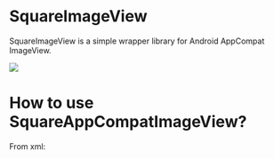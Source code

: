 # SquareImageView
SquareImageView is a simple wrapper library for Android AppCompat ImageView.

[![](https://jitpack.io/v/Fazalcs13/SquareImageView.svg)](https://jitpack.io/#Fazalcs13/SquareImageView)

# How to use SquareAppCompatImageView?

From xml:




